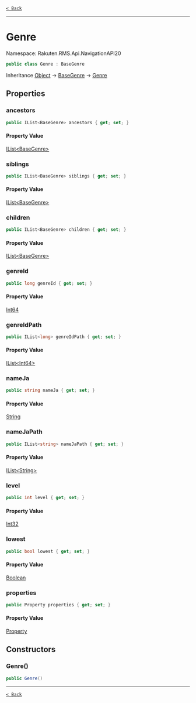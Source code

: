 [`< Back`](./)

---

# Genre

Namespace: Rakuten.RMS.Api.NavigationAPI20

```csharp
public class Genre : BaseGenre
```

Inheritance [Object](https://docs.microsoft.com/en-us/dotnet/api/system.object) → [BaseGenre](./rakuten.rms.api.navigationapi20.basegenre) → [Genre](./rakuten.rms.api.navigationapi20.genre)

## Properties

### **ancestors**

```csharp
public IList<BaseGenre> ancestors { get; set; }
```

#### Property Value

[IList&lt;BaseGenre&gt;](https://docs.microsoft.com/en-us/dotnet/api/system.collections.generic.ilist-1)<br>

### **siblings**

```csharp
public IList<BaseGenre> siblings { get; set; }
```

#### Property Value

[IList&lt;BaseGenre&gt;](https://docs.microsoft.com/en-us/dotnet/api/system.collections.generic.ilist-1)<br>

### **children**

```csharp
public IList<BaseGenre> children { get; set; }
```

#### Property Value

[IList&lt;BaseGenre&gt;](https://docs.microsoft.com/en-us/dotnet/api/system.collections.generic.ilist-1)<br>

### **genreId**

```csharp
public long genreId { get; set; }
```

#### Property Value

[Int64](https://docs.microsoft.com/en-us/dotnet/api/system.int64)<br>

### **genreIdPath**

```csharp
public IList<long> genreIdPath { get; set; }
```

#### Property Value

[IList&lt;Int64&gt;](https://docs.microsoft.com/en-us/dotnet/api/system.collections.generic.ilist-1)<br>

### **nameJa**

```csharp
public string nameJa { get; set; }
```

#### Property Value

[String](https://docs.microsoft.com/en-us/dotnet/api/system.string)<br>

### **nameJaPath**

```csharp
public IList<string> nameJaPath { get; set; }
```

#### Property Value

[IList&lt;String&gt;](https://docs.microsoft.com/en-us/dotnet/api/system.collections.generic.ilist-1)<br>

### **level**

```csharp
public int level { get; set; }
```

#### Property Value

[Int32](https://docs.microsoft.com/en-us/dotnet/api/system.int32)<br>

### **lowest**

```csharp
public bool lowest { get; set; }
```

#### Property Value

[Boolean](https://docs.microsoft.com/en-us/dotnet/api/system.boolean)<br>

### **properties**

```csharp
public Property properties { get; set; }
```

#### Property Value

[Property](./rakuten.rms.api.navigationapi20.property)<br>

## Constructors

### **Genre()**

```csharp
public Genre()
```

---

[`< Back`](./)
